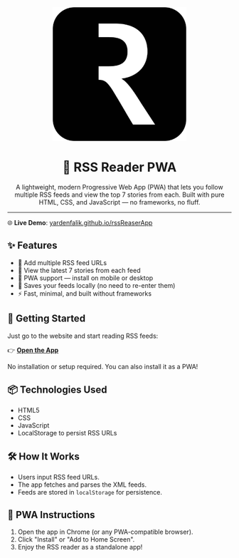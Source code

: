 <div align="center">
  <img width="300" height="300" src="/rssLogoBlack.png" alt="postcards Logo">
  <h1><b>📡 RSS Reader PWA</b></h1>
  <p> A lightweight, modern Progressive Web App (PWA) that lets you follow multiple RSS feeds and view the top 7 stories from each. Built with pure HTML, CSS, and JavaScript — no frameworks, no fluff. </p>
</div>

---

🌐 **Live Demo**: [yardenfalik.github.io/rssReaserApp](https://yardenfalik.github.io/rssReaserApp/)

## ✨ Features

- 🔗 Add multiple RSS feed URLs
- 📰 View the latest 7 stories from each feed
- 📱 PWA support — install on mobile or desktop
- 💾 Saves your feeds locally (no need to re-enter them)
- ⚡ Fast, minimal, and built without frameworks

## 🚀 Getting Started

Just go to the website and start reading RSS feeds:

👉 **[Open the App](https://yardenfalik.github.io/rssReaserApp/)**

No installation or setup required. You can also install it as a PWA!

## 📦 Technologies Used

- HTML5
- CSS
- JavaScript
- LocalStorage to persist RSS URLs

## 🛠️ How It Works

- Users input RSS feed URLs.
- The app fetches and parses the XML feeds.
- Feeds are stored in `localStorage` for persistence.

## 📱 PWA Instructions

1. Open the app in Chrome (or any PWA-compatible browser).
2. Click "Install" or "Add to Home Screen".
3. Enjoy the RSS reader as a standalone app!
